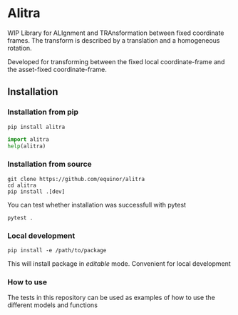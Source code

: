 # Alitra

WIP Library for ALIgnment and TRAnsformation between fixed coordinate frames. The transform
is described by a translation and a homogeneous rotation.

Developed for transforming between the fixed local coordinate-frame and the asset-fixed
coordinate-frame.

## Installation

### Installation from pip

```
pip install alitra
```

```python
import alitra
help(alitra)
```

### Installation from source

```
git clone https://github.com/equinor/alitra
cd alitra
pip install .[dev]
```

You can test whether installation was successfull with pytest

```
pytest .
```

### Local development

```
pip install -e /path/to/package
```

This will install package in _editable_ mode. Convenient for local development

### How to use

The tests in this repository can be used as examples
of how to use the different models and functions
